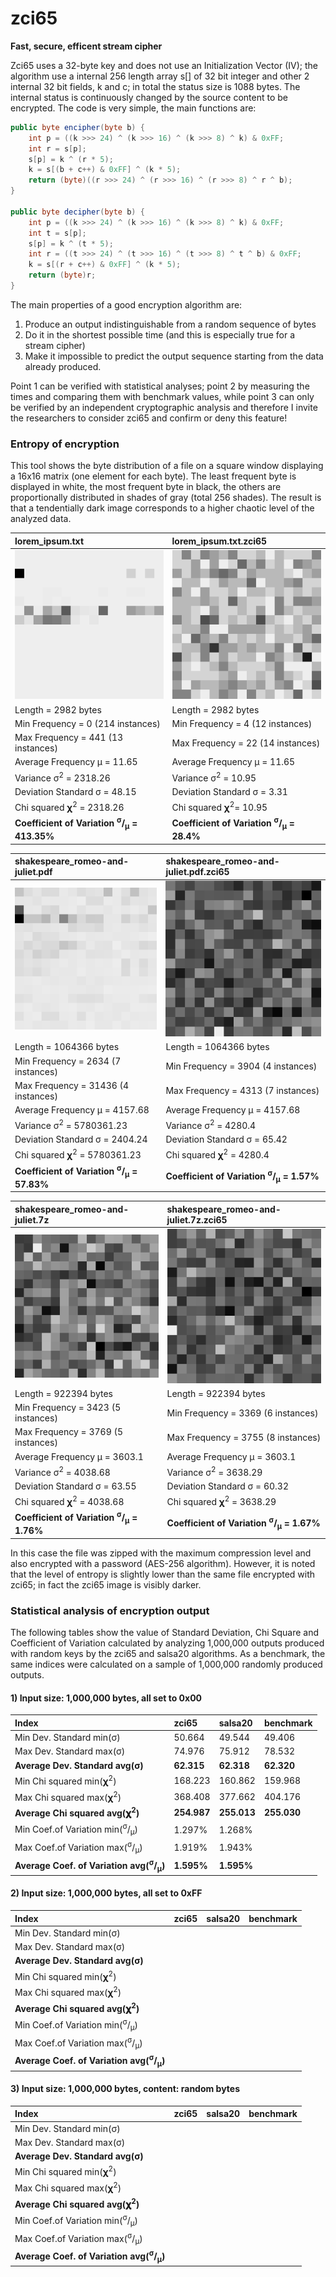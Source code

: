 # zci65
**Fast, secure, efficent stream cipher**

Zci65 uses a 32-byte key and does not use an Initialization Vector (IV); the algorithm use a internal 256 length array s[] of 32 bit integer and other 2 internal 32 bit fields, k and c; in total the status size is 1088 bytes.
The internal status is continuously changed by the source content to be encrypted.
The code is very simple, the main functions are:
```java	
public byte encipher(byte b) {
	int p = ((k >>> 24) ^ (k >>> 16) ^ (k >>> 8) ^ k) & 0xFF;
	int r = s[p];
	s[p] = k ^ (r * 5);
	k = s[(b + c++) & 0xFF] ^ (k * 5);
	return (byte)((r >>> 24) ^ (r >>> 16) ^ (r >>> 8) ^ r ^ b);
}

public byte decipher(byte b) {
	int p = ((k >>> 24) ^ (k >>> 16) ^ (k >>> 8) ^ k) & 0xFF;
	int t = s[p];
	s[p] = k ^ (t * 5);
	int r = ((t >>> 24) ^ (t >>> 16) ^ (t >>> 8) ^ t ^ b) & 0xFF;
	k = s[(r + c++) & 0xFF] ^ (k * 5);
	return (byte)r;
}
```
The main properties of a good encryption algorithm are:

1. Produce an output indistinguishable from a random sequence of bytes 
2. Do it in the shortest possible time (and this is especially true for a stream cipher) 
3. Make it impossible to predict the output sequence starting from the data already produced.

Point 1 can be verified with statistical analyses; point 2 by measuring the times and comparing them with benchmark values, while point 3 can only be verified by an independent cryptographic analysis and therefore I invite the researchers to consider zci65 and confirm or deny this feature!

### Entropy of encryption
This tool shows the byte distribution of a file on a square window displaying a 16x16 matrix (one element for each byte). 
The least frequent byte is displayed in white, the most frequent byte in black, the others are proportionally distributed in shades of gray (total 256 shades).
The result is that a tendentially dark image corresponds to a higher chaotic level of the analyzed data.

|lorem_ipsum.txt|lorem_ipsum.txt.zci65|
|:--- |:--- |
|![Alt Text](https://raw.githubusercontent.com/matteo65/zci65/main/Resource/lorem_ipsum_txt.png)|![Alt Text](https://raw.githubusercontent.com/matteo65/zci65/main/Resource/lorem_ipsum_zci65.png)|
|Length = 2982 bytes                |Length = 2982 bytes              |
|Min Frequency = 0 (214 instances)  |Min Frequency = 4 (12 instances) |
|Max Frequency = 441 (13 instances) |Max Frequency = 22 (14 instances)|
|Average Frequency μ = 11.65        |Average Frequency μ = 11.65        |
|Variance σ<sup>2</sup> = 2318.26   |Variance σ<sup>2</sup> = 10.95                 |
|Deviation Standard σ = 48.15       |Deviation Standard σ = 3.31        |
|Chi squared 𝛘<sup>2</sup> = 2318.26 |Chi squared 𝛘<sup>2</sup>= 10.95              |
|**Coefficient of Variation <sup>σ</sup>/<sub>μ</sub> = 413.35%**|**Coefficient of Variation <sup>σ</sup>/<sub>μ</sub> = 28.4%**|

|shakespeare_romeo-and-juliet.pdf|shakespeare_romeo-and-juliet.pdf.zci65|
|:--- |:--- |
|![Alt Text](https://raw.githubusercontent.com/matteo65/zci65/main/Resource/shakespeare_romeo-and-juliet.pdf.png)|![Alt Text](https://raw.githubusercontent.com/matteo65/zci65/main/Resource/shakespeare_romeo-and-juliet.pdf.zci65.png)|
|Length = 1064366 bytes             |Length = 1064366 bytes            |
|Min Frequency = 2634 (7 instances) |Min Frequency = 3904 (4 instances)|
|Max Frequency = 31436 (4 instances)|Max Frequency = 4313 (7 instances)|
|Average Frequency μ = 4157.68      |Average Frequency μ = 4157.68       |
|Variance σ<sup>2</sup> = 5780361.23|Variance σ<sup>2</sup> = 4280.4                 |
|Deviation Standard σ = 2404.24     |Deviation Standard σ = 65.42        |
|Chi squared 𝛘<sup>2</sup> = 5780361.23 |Chi squared 𝛘<sup>2</sup> = 4280.4              |
|**Coefficient of Variation <sup>σ</sup>/<sub>μ</sub> = 57.83%**|**Coefficient of Variation <sup>σ</sup>/<sub>μ</sub> = 1.57%**|

|shakespeare_romeo-and-juliet.7z|shakespeare_romeo-and-juliet.7z.zci65|
|:--- |:--- |
|![Alt Text](https://raw.githubusercontent.com/matteo65/zci65/main/Resource/shakespeare_romeo-and-juliet.7z.png)|![Alt Text](https://raw.githubusercontent.com/matteo65/zci65/main/Resource/shakespeare_romeo-and-juliet.7z.zci65.png)|
|Length = 922394 bytes              |Length = 922394 bytes
|Min Frequency = 3423 (5 instances) |Min Frequency = 3369 (6 instances)
|Max Frequency = 3769 (5 instances) |Max Frequency = 3755 (8 instances)
|Average Frequency μ = 3603.1       |Average Frequency μ = 3603.1
|Variance σ<sup>2</sup> = 4038.68   |Variance σ<sup>2</sup> = 3638.29
|Deviation Standard σ = 63.55       |Deviation Standard σ = 60.32
|Chi squared 𝛘<sup>2</sup> = 4038.68  |Chi squared 𝛘<sup>2</sup> = 3638.29
|**Coefficient of Variation <sup>σ</sup>/<sub>μ</sub> = 1.76%** |**Coefficient of Variation <sup>σ</sup>/<sub>μ</sub> = 1.67%**

In this case the file was zipped with the maximum compression level and also encrypted with a password (AES-256 algorithm). However, it is noted that the level of entropy is slightly lower than the same file encrypted with zci65; in fact the zci65 image is visibly darker.

### Statistical analysis of encryption output
The following tables show the value of Standard Deviation, Chi Square and Coefficient of Variation calculated by analyzing 1,000,000 outputs produced with random keys by the zci65 and salsa20 algorithms.
As a benchmark, the same indices were calculated on a sample of 1,000,000 randomly produced outputs.

#### 1) Input size: 1,000,000 bytes, all set to 0x00 
|**Index**                                  |**zci65**   |**salsa20**   |**benchmark**  |
|:---                                       |:---        |:---          |:---       |
|Min Dev. Standard min(σ)                   |50.664      |49.544        |49.406     |
|Max Dev. Standard max(σ)                   |74.976      |75.912        |78.532     |
|**Average Dev. Standard avg(σ)**           |**62.315**  |**62.318**    |**62.320**  |
|Min Chi squared min(𝛘<sup>2</sup>)         |168.223     |160.862       |159.968    |
|Max Chi squared max(𝛘<sup>2</sup>)         |368.408     |377.662       |404.176    |
|**Average Chi squared avg(𝛘<sup>2</sup>)** |**254.987** |**255.013**   |**255.030** |
|Min Coef.of Variation min(<sup>σ</sup>/<sub>μ</sub>)          |1.297%     |1.268%       |   |
|Max Coef.of Variation max(<sup>σ</sup>/<sub>μ</sub>)          |1.919%     |1.943%       |   |
|**Average Coef. of Variation avg(<sup>σ</sup>/<sub>μ</sub>)** |**1.595%** |**1.595%**   |   |


#### 2) Input size: 1,000,000 bytes, all set to 0xFF 
|**Index**                                  |**zci65**   |**salsa20**   |**benchmark**  |
|:---                                       |:---        |:---          |:---       |
|Min Dev. Standard min(σ)                   |            |              |           |
|Max Dev. Standard max(σ)                   |            |              |           |
|**Average Dev. Standard avg(σ)**           |            |              |           |
|Min Chi squared min(𝛘<sup>2</sup>)         |            |              |           |
|Max Chi squared max(𝛘<sup>2</sup>)         |            |              |           |
|**Average Chi squared avg(𝛘<sup>2</sup>)** |            |              |           |
|Min Coef.of Variation min(<sup>σ</sup>/<sub>μ</sub>)          |        |           |      |
|Max Coef.of Variation max(<sup>σ</sup>/<sub>μ</sub>)          |        |           |      |
|**Average Coef. of Variation avg(<sup>σ</sup>/<sub>μ</sub>)** |        |           |      |

#### 3) Input size: 1,000,000 bytes, content: random bytes
|**Index**                                  |**zci65**   |**salsa20**   |**benchmark**  |
|:---                                       |:---        |:---          |:---       |
|Min Dev. Standard min(σ)                   |            |              |           |
|Max Dev. Standard max(σ)                   |            |              |           |
|**Average Dev. Standard avg(σ)**           |            |              |           |
|Min Chi squared min(𝛘<sup>2</sup>)         |            |              |           |
|Max Chi squared max(𝛘<sup>2</sup>)         |            |              |           |
|**Average Chi squared avg(𝛘<sup>2</sup>)** |            |              |           |
|Min Coef.of Variation min(<sup>σ</sup>/<sub>μ</sub>)          |        |           |      |
|Max Coef.of Variation max(<sup>σ</sup>/<sub>μ</sub>)          |        |           |      |
|**Average Coef. of Variation avg(<sup>σ</sup>/<sub>μ</sub>)** |        |           |      |

